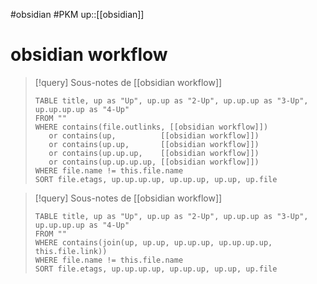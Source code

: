 #obsidian #PKM 
up::[[obsidian]]
# obsidian workflow

> [!query] Sous-notes de [[obsidian workflow]]
> ```dataview
> TABLE title, up as "Up", up.up as "2-Up", up.up.up as "3-Up", up.up.up.up as "4-Up"
> FROM ""
> WHERE contains(file.outlinks, [[obsidian workflow]])
>    or contains(up,          [[obsidian workflow]])
>    or contains(up.up,       [[obsidian workflow]])
>    or contains(up.up.up,    [[obsidian workflow]])
>    or contains(up.up.up.up, [[obsidian workflow]])
> WHERE file.name != this.file.name
> SORT file.etags, up.up.up.up, up.up.up, up.up, up.file
> ```




> [!query] Sous-notes de [[obsidian workflow]]
> ```dataview
> TABLE title, up as "Up", up.up as "2-Up", up.up.up as "3-Up", up.up.up.up as "4-Up"
> FROM ""
> WHERE contains(join(up, up.up, up.up.up, up.up.up.up, this.file.link))
> WHERE file.name != this.file.name
> SORT file.etags, up.up.up.up, up.up.up, up.up, up.file
> ```
